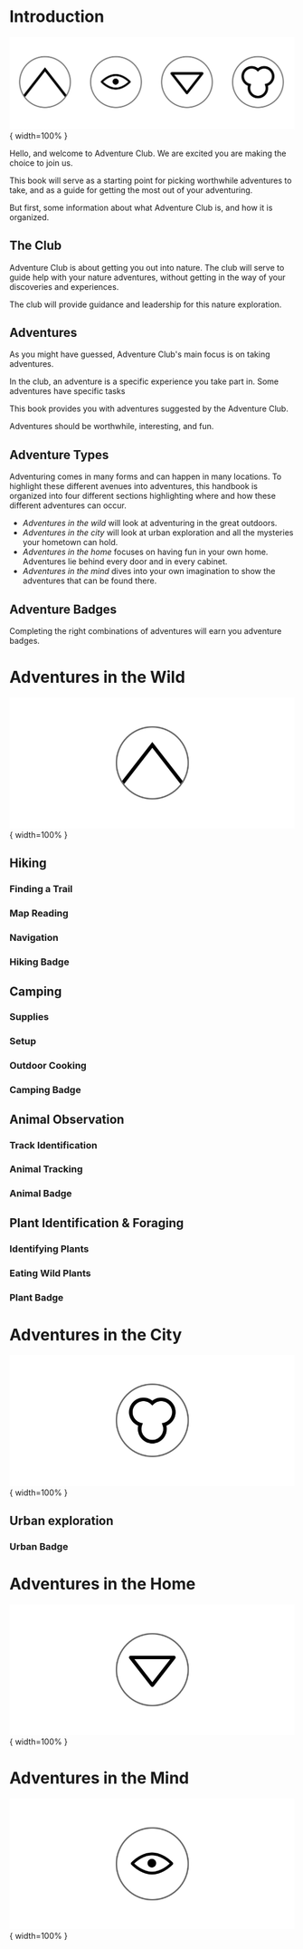 
# Introduction

![](img/all.png){ width=100% }

Hello, and welcome to Adventure Club. We are excited you are making the choice to
join us.

This book will serve as a starting point for picking worthwhile adventures to take,
and as a guide for getting the most out of your adventuring.

But first, some information about what Adventure Club is, and how it is organized.

## The Club

Adventure Club is about getting you out into nature.
The club will serve to guide help with your nature adventures, without getting in the way of your discoveries and experiences.

The club will provide guidance and leadership for this nature exploration.

## Adventures

As you might have guessed, Adventure Club's main focus is on taking adventures.

In the club, an adventure is a specific experience you take part in.
Some adventures have specific tasks

This book provides you with adventures suggested by the Adventure Club.

Adventures should be worthwhile, interesting, and fun.

## Adventure Types

Adventuring comes in many forms and can happen in many locations.
To highlight these different avenues into adventures, this handbook is organized into four different sections highlighting where and how these different adventures can occur.

* _Adventures in the wild_ will look at adventuring in the great outdoors.
* _Adventures in the city_ will look at urban exploration and all the mysteries your hometown can hold.
* _Adventures in the home_ focuses on having fun in your own home. Adventures lie behind every door and in every cabinet.
* _Adventures in the mind_ dives into your own imagination to show the adventures that can be found there.

## Adventure Badges

Completing the right combinations of adventures will earn you adventure badges.


# Adventures in the Wild

![](img/nature.png){ width=100% }

## Hiking

### Finding a Trail

### Map Reading

### Navigation

### Hiking Badge


## Camping

### Supplies

### Setup

### Outdoor Cooking

### Camping Badge


## Animal Observation

### Track Identification

### Animal Tracking

### Animal Badge


## Plant Identification & Foraging

### Identifying Plants

### Eating Wild Plants

### Plant Badge


# Adventures in the City

![](img/community.png){ width=100% }

## Urban exploration

### Urban Badge


# Adventures in the Home

![](img/family.png){ width=100% }


# Adventures in the Mind

![](img/self.png){ width=100% }
